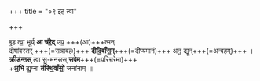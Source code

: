 +++
title = "०९ इह त्वा"

+++

इ॒ह त्वा॒ भूर्य् **आ च॑रे॒द्** उप॒ +++(आ)+++त्मन्  
दोषा॑वस्तर् +++(=रात्रावहः)+++ **दीदि॒वाँस॒म्**+++(=दीप्यमानं)+++ अनु॒ द्यून्+++(=अन्वहम्)+++ ।  
**क्रीड॑न्तस्** त्वा सु॒-मन॑सस् **सपेम**+++(=परिचरेमा)+++   
+**अ॒भि** द्यु॒म्ना **त॑स्थि॒वाँसो॒** जना॑नाम् ॥
